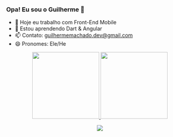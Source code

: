 ### Opa! Eu sou o Guilherme 🙂

- 🔭 Hoje eu trabalho com Front-End Mobile
- 🌱 Estou aprendendo Dart & Angular 
- 📫 Contato: guilhermemachado.dev@gmail.com
- 😄 Pronomes: Ele/He

<div align="center">
  <a href="https://github.com/guilherme-CMachado">
  <img height="180em" src="https://github-readme-stats.vercel.app/api?username=guilherme-CMachado&show_icons=true&theme=cobalt&include_all_commits=true&count_private=true"/>
  <img height="180em" src="https://github-readme-stats.vercel.app/api/top-langs/?username=guilherme-CMachado&layout=compact&langs_count=7&theme=cobalt"/>
    
   [<img src="https://img.shields.io/badge/linkedin-%230077B5.svg?&style=for-the-badge&logo=linkedin&logoColor=white" />](https://www.linkedin.com/in/guilherme-cmachado/)
